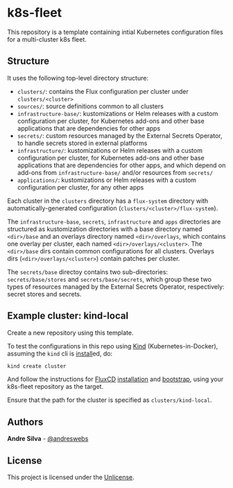 # k8s-fleet

This repository is a template containing intial Kubernetes configuration files
for a multi-cluster k8s fleet.

## Structure

It uses the following top-level directory structure:

- `clusters/`: contains the Flux configuration per cluster under
  `clusters/<cluster>`
- `sources/`: source definitions common to all clusters
- `infrastructure-base/`: kustomizations or Helm releases with a custom
  configuration per cluster, for Kubernetes add-ons and other base applications
  that are dependencies for other apps
- `secrets/`: custom resources managed by the External Secrets Operator, to
  handle secrets stored in external platforms
- `infrastructure/`: kustomizations or Helm releases with a custom configuration
  per cluster, for Kubernetes add-ons and other base applications that are
  dependencies for other apps, and which depend on add-ons from
  `infrastructure-base/` and/or resources from `secrets/`
- `applications/`: kustomizations or Helm releases with a custom configuration
  per cluster, for any other apps

Each cluster in the `clusters` directory has a `flux-system` directory with
automatically-generated configuration (`clusters/<cluster>/flux-system`).

The `infrastructure-base`, `secrets`, `infrastructure` and `apps` directories
are structured as kustomization directories with a base directory named
`<dir>/base` and an overlays directory named `<dir>/overlays`, which contains
one overlay per cluster, each named `<dir>/overlays/<cluster>`. The `<dir>/base`
dirs contain common configurations for all clusters. Overlays dirs
(`<dir>/overlays/<cluster>`) contain patches per cluster.

The `secrets/base` directoy contains two sub-directories: `secrets/base/stores`
and `secrets/base/secrets`, which group these two types of resources managed by
the External Secrets Operator, respectively: secret stores and secrets.

## Example cluster: kind-local

Create a new repository using this template.

To test the configurations in this repo using [Kind](https://kind.sigs.k8s.io/)
(Kubernetes-in-Docker), assuming the `kind` cli is
[install](https://kind.sigs.k8s.io/docs/user/quick-start/#installation)ed, do:

```sh
kind create cluster
```

And follow the instructions for [FluxCD](https://fluxcd.io)
[installation](https://fluxcd.io/docs/installation/) and
[bootstrap](https://fluxcd.io/docs/get-started/#install-flux-onto-your-cluster),
using your k8s-fleet repository as the target.

Ensure that the path for the cluster is specified as `clusters/kind-local`.

## Authors

**Andre Silva** - [@andreswebs](https://github.com/andreswebs)

## License

This project is licensed under the [Unlicense](UNLICENSE.md).

